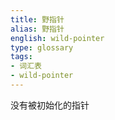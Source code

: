```yaml
---
title: 野指针
alias: 野指针
english: wild-pointer
type: glossary
tags:
- 词汇表
- wild-pointer
---
```


没有被初始化的指针
